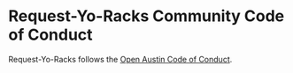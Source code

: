 # Request-Yo-Racks Community Code of Conduct

Request-Yo-Racks follows the [Open Austin Code of Conduct](https://www.open-austin.org/about/#code-of-conduct).

